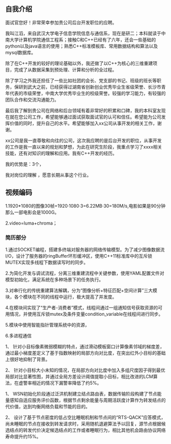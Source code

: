 ## 自我介绍

面试官您好！非常荣幸参加贵公司后台开发职位的应聘。

我叫江滔，来自武汉大学电子信息学院信息与通信系，现在是研二；本科就读于中南大学计算机学院通信工程系；接触C和C++已经有了六年，还会一些基础的python以及java语言的使用；熟悉C++标准模板库、常用数据结构和算法以及mysql数据库。

除了在C++开发的较好的理论基础以外，我还做了以C++为核心的三维重建项目，完成了从数据采集到预处理、计算和分析的全过程。

除了学习之外我还担任了一些比如社团的会长、党支部的书记、班级的班长等职务，保研到武大之前，已经获得过湖南省创新创业优秀毕业生省级荣誉、长沙市青年代表的市级荣誉，中南大学优秀毕业生的校级荣誉。较强的学习能力，有较强的团队合作和交流沟通能力。

最后我了解到贵公司在网络和后台领域有着非常好的积累和口碑，我的本科室友现在就在您公司工作，希望能够通过面试获取面试官的认可和信任。希望能为公司发挥价值的同时，提升自己的水平。希望能够加入xx公司从事开发的相关工作，谢谢。



xx公司是我一直尊敬和向往的公司，这次我应聘的是后台开发的职位，从事开发的工作是我一直以来的规划和梦想，为此在研究生阶段，我重点学习了xxxx相关技能，还有对知识的理解和应用。我有C++开发的经历。

我的优势是：3个，

我对岗位的理解 ，愿意长期从事这个行业。



## 





## 视频编码

1.1920*1080的图像30帧=1920·1080·3=6.22MB·30=180M/s,电影如果是90分钟那么一部电影会是1000G。

2.video=luma+chroma；









### 简历部分

1.通过SOCKET编程，搭建多终端对服务器的网络传输模型。为了减少图像数据流I/O，设计了服务器的ringBuffer环形缓冲区，使用C++11标准库中的互斥锁MUTEX实现多线程下数据读写时的同步。

2.为简化开发与调试流程，分离三维重建流程中关键参数，使用YAML配置文件对模型初始化，满足系统在多种场景下的任务执行。

3.对串行化的传统重建算法解耦，分为“图像分析+特征匹配+空间计算”三大模块，各个模块在不同的线程中运行，极大提高了并发度。

4.在模块间实现了“生产者-消费者”模式，线程间通过一组通知信号获取资源的可用情况，并使用互斥锁mutex及条件变量condition_variable在线程间进行同步。

5.模块中使用智能指针管理系统中的资源，

6.多进程通信



1、 针对小目标像素微弱模糊的特点，通过滑动模板窗口计算像素邻域的梯度差，通过最小梯度差定义了基于指数映射的局部方向对比度，在突出红外小目标的基础上很好地抑制了背景。

2、 针对小目标大小未知的情况，在局部方向对比度中加入多组尺度因子得到最优局部对比显著性图，并通过全局方差设计阈值提取小目标，相比改进的LCM算法，在虚警率相近的情况下漏警率降低了约5%。





1、 WSN初始化阶段通过泛洪机制建立结点路由表，数据传输阶段构建了节点能量感知自适应服务评价函数，根据节点剩余能量与周期活跃度计算作为转发结点的代价值，达到均衡网络负载和节能的目的。 

2、 设计了基于节点密度的低占空比睡眠机制和节点间的“RTS-QACK”应答模式，尚未睡眠的节点在接收到转发请求时，采用随机退避算法予以回复，源节点根据候选结点的转发代价决定候选结点的工作或者睡眠行为，相比其他机会路由协议网络寿命提升约15%。








